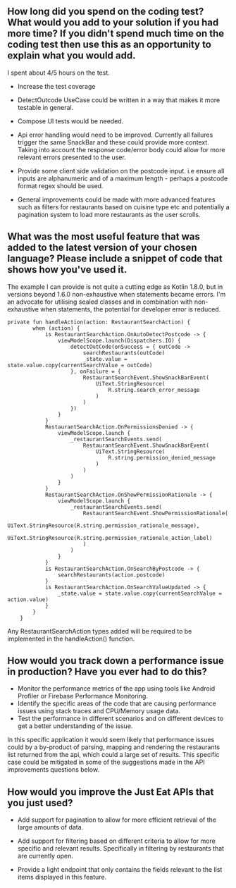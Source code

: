 ## How long did you spend on the coding test? What would you add to your solution if you had more time? If you didn't spend much time on the coding test then use this as an opportunity to explain what you would add.

I spent about 4/5 hours on the test. 

* Increase the test coverage
* DetectOutcode UseCase could be written in a way that makes it more testable in general. 
* Compose UI tests would be needed.

* Api error handling would need to be improved. Currently all failures trigger
the same SnackBar and these could provide more context. Taking into account the response code/error body could
allow for more relevant errors presented to the user.

* Provide some client side validation on the postcode input. i.e ensure all
inputs are alphanumeric and of a maximum length - perhaps a postcode format regex should be used.

* General improvements could be made with more advanced features such as filters for
restaurants based on cuisine type etc and potentially a pagination system to load more restaurants as
the user scrolls.

## What was the most useful feature that was added to the latest version of your chosen language? Please include a snippet of code that shows how you've used it.

The example I can provide is not quite a cutting edge as Kotlin 1.8.0, but in versions beyond 1.6.0
non-exhaustive when statements became errors. I'm an advocate for utilising sealed classes and
in combination with non-exhaustive when statements, the potential for developer error is reduced.

```
private fun handleAction(action: RestaurantSearchAction) {
        when (action) {
            is RestaurantSearchAction.OnAutoDetectPostcode -> {
                viewModelScope.launch(Dispatchers.IO) {
                    detectOutCode(onSuccess = { outCode ->
                        searchRestaurants(outCode)
                        _state.value = state.value.copy(currentSearchValue = outCode)
                    }, onFailure = {
                        RestaurantSearchEvent.ShowSnackBarEvent(
                            UiText.StringResource(
                                R.string.search_error_message
                            )
                        )
                    })
                }
            }
            RestaurantSearchAction.OnPermissionsDenied -> {
                viewModelScope.launch {
                    _restaurantSearchEvents.send(
                        RestaurantSearchEvent.ShowSnackBarEvent(
                            UiText.StringResource(
                                R.string.permission_denied_message
                            )
                        )
                    )
                }
            }
            RestaurantSearchAction.OnShowPermissionRationale -> {
                viewModelScope.launch {
                    _restaurantSearchEvents.send(
                        RestaurantSearchEvent.ShowPermissionRationale(
                            UiText.StringResource(R.string.permission_rationale_message),
                            UiText.StringResource(R.string.permission_rationale_action_label)
                        )
                    )
                }
            }
            is RestaurantSearchAction.OnSearchByPostcode -> {
                searchRestaurants(action.postcode)
            }
            is RestaurantSearchAction.OnSearchValueUpdated -> {
                _state.value = state.value.copy(currentSearchValue = action.value)
            }
        }
    }
```

Any RestaurantSearchAction types added will be required to be implemented in the handleAction()
function.

## How would you track down a performance issue in production? Have you ever had to do this?

* Monitor the performance metrics of the app using tools like Android Profiler or Firebase Performance
Monitoring.
* Identify the specific areas of the code that are causing performance issues using stack traces and
CPU/Memory usage data.
* Test the performance in different scenarios and on different devices to get a better understanding
of the issue.

In this specific application it would seem likely that performance issues could by a by-product of 
parsing, mapping and rendering the restaurants list returned from the api, which could a large set of results.
This specific case could be mitigated in some of the suggestions made in the API improvements questions below.

## How would you improve the Just Eat APIs that you just used?

* Add support for pagination to allow for more efficient retrieval of the large amounts of data.

* Add support for filtering based on different criteria to allow for more specific and relevant
results. Specifically in filtering by restaurants that are currently open.

* Provide a light endpoint that only contains the fields relevant to the list items displayed in this
feature.
